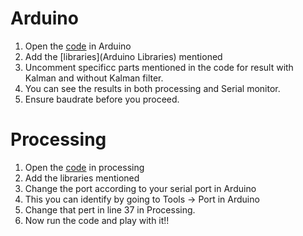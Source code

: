 # Arduino
1. Open the [code](Aritificial_Horizon_Kalman/Aritificial_Horizon_Kalman.ino) in Arduino
2. Add the [libraries](Arduino Libraries) mentioned
3. Uncomment specificc parts mentioned in the code for result with Kalman and without Kalman filter.
4. You can see the results in both processing and Serial monitor.
5. Ensure baudrate before you proceed.

# Processing
1. Open the [code](Artificial_Horizon_Processing/Artificial_Horizon_Processing.pde) in processing
2. Add the libraries mentioned
3. Change the port according to your serial port in Arduino
4. This you can identify by going to Tools -> Port in Arduino
5. Change that pert in line 37 in Processing.
6. Now run the code and play with it!!
